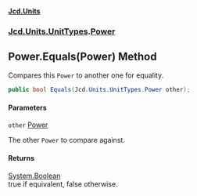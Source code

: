 #### [Jcd.Units](index.md 'index')
### [Jcd.Units.UnitTypes](Jcd.Units.UnitTypes.md 'Jcd.Units.UnitTypes').[Power](Jcd.Units.UnitTypes.Power.md 'Jcd.Units.UnitTypes.Power')

## Power.Equals(Power) Method

Compares this `Power` to another one for equality.

```csharp
public bool Equals(Jcd.Units.UnitTypes.Power other);
```
#### Parameters

<a name='Jcd.Units.UnitTypes.Power.Equals(Jcd.Units.UnitTypes.Power).other'></a>

`other` [Power](Jcd.Units.UnitTypes.Power.md 'Jcd.Units.UnitTypes.Power')

The other `Power` to compare against.

#### Returns
[System.Boolean](https://docs.microsoft.com/en-us/dotnet/api/System.Boolean 'System.Boolean')  
true if equivalent, false otherwise.